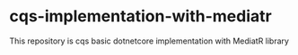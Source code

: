 # cqs-implementation-with-mediatr
This repository is cqs basic dotnetcore implementation with MediatR library

